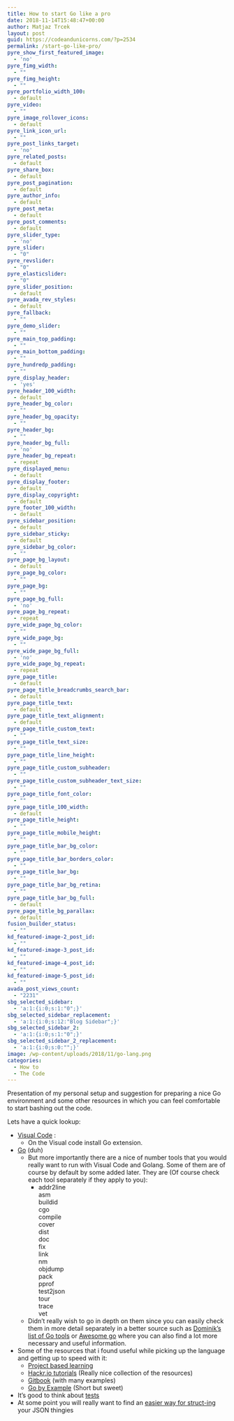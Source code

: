 ```yaml
---
title: How to start Go like a pro
date: 2018-11-14T15:48:47+00:00
author: Matjaz Trcek
layout: post
guid: https://codeandunicorns.com/?p=2534
permalink: /start-go-like-pro/
pyre_show_first_featured_image:
  - 'no'
pyre_fimg_width:
  - ""
pyre_fimg_height:
  - ""
pyre_portfolio_width_100:
  - default
pyre_video:
  - ""
pyre_image_rollover_icons:
  - default
pyre_link_icon_url:
  - ""
pyre_post_links_target:
  - 'no'
pyre_related_posts:
  - default
pyre_share_box:
  - default
pyre_post_pagination:
  - default
pyre_author_info:
  - default
pyre_post_meta:
  - default
pyre_post_comments:
  - default
pyre_slider_type:
  - 'no'
pyre_slider:
  - "0"
pyre_revslider:
  - "0"
pyre_elasticslider:
  - "0"
pyre_slider_position:
  - default
pyre_avada_rev_styles:
  - default
pyre_fallback:
  - ""
pyre_demo_slider:
  - ""
pyre_main_top_padding:
  - ""
pyre_main_bottom_padding:
  - ""
pyre_hundredp_padding:
  - ""
pyre_display_header:
  - 'yes'
pyre_header_100_width:
  - default
pyre_header_bg_color:
  - ""
pyre_header_bg_opacity:
  - ""
pyre_header_bg:
  - ""
pyre_header_bg_full:
  - 'no'
pyre_header_bg_repeat:
  - repeat
pyre_displayed_menu:
  - default
pyre_display_footer:
  - default
pyre_display_copyright:
  - default
pyre_footer_100_width:
  - default
pyre_sidebar_position:
  - default
pyre_sidebar_sticky:
  - default
pyre_sidebar_bg_color:
  - ""
pyre_page_bg_layout:
  - default
pyre_page_bg_color:
  - ""
pyre_page_bg:
  - ""
pyre_page_bg_full:
  - 'no'
pyre_page_bg_repeat:
  - repeat
pyre_wide_page_bg_color:
  - ""
pyre_wide_page_bg:
  - ""
pyre_wide_page_bg_full:
  - 'no'
pyre_wide_page_bg_repeat:
  - repeat
pyre_page_title:
  - default
pyre_page_title_breadcrumbs_search_bar:
  - default
pyre_page_title_text:
  - default
pyre_page_title_text_alignment:
  - default
pyre_page_title_custom_text:
  - ""
pyre_page_title_text_size:
  - ""
pyre_page_title_line_height:
  - ""
pyre_page_title_custom_subheader:
  - ""
pyre_page_title_custom_subheader_text_size:
  - ""
pyre_page_title_font_color:
  - ""
pyre_page_title_100_width:
  - default
pyre_page_title_height:
  - ""
pyre_page_title_mobile_height:
  - ""
pyre_page_title_bar_bg_color:
  - ""
pyre_page_title_bar_borders_color:
  - ""
pyre_page_title_bar_bg:
  - ""
pyre_page_title_bar_bg_retina:
  - ""
pyre_page_title_bar_bg_full:
  - default
pyre_page_title_bg_parallax:
  - default
fusion_builder_status:
  - ""
kd_featured-image-2_post_id:
  - ""
kd_featured-image-3_post_id:
  - ""
kd_featured-image-4_post_id:
  - ""
kd_featured-image-5_post_id:
  - ""
avada_post_views_count:
  - "2231"
sbg_selected_sidebar:
  - 'a:1:{i:0;s:1:"0";}'
sbg_selected_sidebar_replacement:
  - 'a:1:{i:0;s:12:"Blog Sidebar";}'
sbg_selected_sidebar_2:
  - 'a:1:{i:0;s:1:"0";}'
sbg_selected_sidebar_2_replacement:
  - 'a:1:{i:0;s:0:"";}'
image: /wp-content/uploads/2018/11/go-lang.png
categories:
  - How to
  - The Code
---
```

Presentation of my personal setup and suggestion for preparing a nice Go environment and some other resources in which you can feel comfortable to start bashing out the code.

Lets have a quick lookup:

  * [Visual Code](https://code.visualstudio.com) : 
      * On the Visual code install Go extension.
  * [Go](https://golang.org/dl/) (duh) 
      * But more importantly there are a nice of number tools that you would really want to run with Visual Code and Golang. Some of them are of course by default by some added later. They are (Of course check each tool separately if they apply to you): 
          * addr2line  
            asm  
            buildid  
            cgo  
            compile  
            cover  
            dist  
            doc  
            fix  
            link  
            nm  
            objdump  
            pack  
            pprof  
            test2json  
            tour  
            trace  
            vet
      * Didn&#8217;t really wish to go in depth on them since you can easily check them in more detail separately in a better source such as [Dominik&#8217;s list of Go tools](https://dominik.honnef.co/posts/2014/12/an_incomplete_list_of_go_tools/) or [Awesome go](https://awesome-go.com) where you can also find a lot more necessary and useful information.
  * Some of the resources that i found useful while picking up the language and getting up to speed with it: 
      * [Project based learning](https://github.com/tuvtran/project-based-learning#go)
      * [Hackr.io tutorials](https://hackr.io/tutorials/learn-golang) (Really nice collection of the resources)
      * [Gitbook](https://astaxie.gitbooks.io/build-web-application-with-golang/content/en/index.html) (with many examples)
      * [Go by Example](https://gobyexample.com) (Short but sweet)
  * It&#8217;s good to think about [tests](https://golang.org/pkg/testing/)
  * At some point you will really want to find an [easier way for struct-ing](https://transform.now.sh/json-to-go/) your JSON thingies

&nbsp;